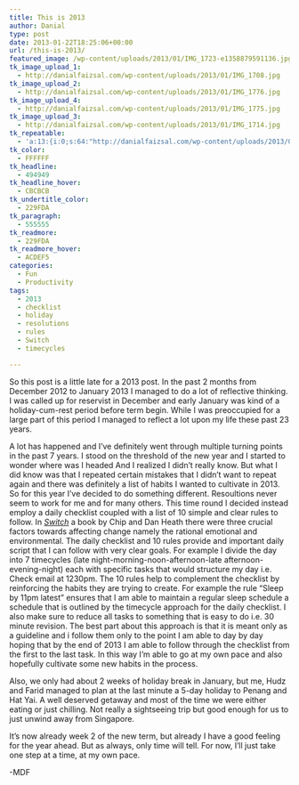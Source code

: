 ```yaml
---
title: This is 2013
author: Danial
type: post
date: 2013-01-22T18:25:06+00:00
url: /this-is-2013/
featured_image: /wp-content/uploads/2013/01/IMG_1723-e1358879591136.jpg
tk_image_upload_1:
  - http://danialfaizsal.com/wp-content/uploads/2013/01/IMG_1708.jpg
tk_image_upload_2:
  - http://danialfaizsal.com/wp-content/uploads/2013/01/IMG_1776.jpg
tk_image_upload_4:
  - http://danialfaizsal.com/wp-content/uploads/2013/01/IMG_1775.jpg
tk_image_upload_3:
  - http://danialfaizsal.com/wp-content/uploads/2013/01/IMG_1714.jpg
tk_repeatable:
  - 'a:13:{i:0;s:64:"http://danialfaizsal.com/wp-content/uploads/2013/01/IMG_1714.jpg";i:1;s:64:"http://danialfaizsal.com/wp-content/uploads/2013/01/IMG_1708.jpg";i:2;s:64:"http://danialfaizsal.com/wp-content/uploads/2013/01/IMG_1776.jpg";i:3;s:64:"http://danialfaizsal.com/wp-content/uploads/2013/01/IMG_1775.jpg";i:4;s:64:"http://danialfaizsal.com/wp-content/uploads/2013/01/IMG_1712.jpg";i:5;s:64:"http://danialfaizsal.com/wp-content/uploads/2013/01/IMG_1715.jpg";i:6;s:64:"http://danialfaizsal.com/wp-content/uploads/2013/01/IMG_1729.jpg";i:7;s:64:"http://danialfaizsal.com/wp-content/uploads/2013/01/IMG_1733.jpg";i:8;s:64:"http://danialfaizsal.com/wp-content/uploads/2013/01/IMG_1777.jpg";i:9;s:79:"http://danialfaizsal.com/wp-content/uploads/2013/01/IMG_1784-e1358878527343.jpg";i:10;s:79:"http://danialfaizsal.com/wp-content/uploads/2013/01/IMG_1786-e1358878599807.jpg";i:11;s:64:"http://danialfaizsal.com/wp-content/uploads/2013/01/IMG_1788.jpg";i:12;s:64:"http://danialfaizsal.com/wp-content/uploads/2013/01/IMG_1795.jpg";}'
tk_color:
  - FFFFFF
tk_headline:
  - 494949
tk_headline_hover:
  - CBCBCB
tk_undertitle_color:
  - 229FDA
tk_paragraph:
  - 555555
tk_readmore:
  - 229FDA
tk_readmore_hover:
  - ACDEF5
categories:
  - Fun
  - Productivity
tags:
  - 2013
  - checklist
  - holiday
  - resolutions
  - rules
  - Switch
  - timecycles

---
```

So this post is a little late for a 2013 post. In the past 2 months from December 2012 to January 2013 I managed to do a lot of reflective thinking. I was called up for reservist in December and early January was kind of a holiday-cum-rest period before term begin. While I was preoccupied for a large part of this period I managed to reflect a lot upon my life these past 23 years.

A lot has happened and I&#8217;ve definitely went through multiple turning points in the past 7 years. I stood on the threshold of the new year and I started to wonder where was I headed And I realized I didn&#8217;t really know. But what I did know was that I repeated certain mistakes that I didn&#8217;t want to repeat again and there was definitely a list of habits I wanted to cultivate in 2013. So for this year I&#8217;ve decided to do something different. Resoultions never seem to work for me and for many others. This time round I decided instead employ a daily checklist coupled with a list of 10 simple and clear rules to follow. In _<a href="http://www.amazon.com/Switch-Change-Things-When-Hard/dp/0385528752" target="_blank">Switch</a>_ a book by Chip and Dan Heath there were three crucial factors towards affecting change namely the rational emotional and environmental. The daily checklist and 10 rules provide and important daily script that I can follow with very clear goals. For example I divide the day into 7 timecycles (late night-morning-noon-afternoon-late afternoon-evening-night) each with specific tasks that would structure my day i.e. Check email at 1230pm. The 10 rules help to complement the checklist by reinforcing the habits they are trying to create. For example the rule &#8220;Sleep by 11pm latest&#8221; ensures that I am able to maintain a regular sleep schedule a schedule that is outlined by the timecycle approach for the daily checklist. I also make sure to reduce all tasks to something that is easy to do i.e. 30 minute revision. The best part about this approach is that it is meant only as a guideline and i follow them only to the point I am able to day by day hoping that by the end of 2013 I am able to follow through the checklist from the first to the last task. In this way I&#8217;m able to go at my own pace and also hopefully cultivate some new habits in the process.

Also, we only had about 2 weeks of holiday break in January, but me, Hudz and Farid managed to plan at the last minute a 5-day holiday to Penang and Hat Yai. A well deserved getaway and most of the time we were either eating or just chilling. Not really a sightseeing trip but good enough for us to just unwind away from Singapore.

It&#8217;s now already week 2 of the new term, but already I have a good feeling for the year ahead. But as always, only time will tell. For now, I&#8217;ll just take one step at a time, at my own pace.

-MDF